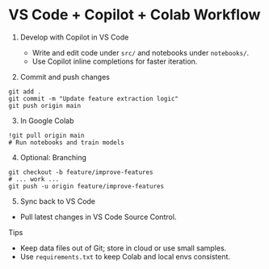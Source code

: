 # VS Code + Copilot + Colab Workflow

1. Develop with Copilot in VS Code
   - Write and edit code under `src/` and notebooks under `notebooks/`.
   - Use Copilot inline completions for faster iteration.

2. Commit and push changes
```
git add .
git commit -m "Update feature extraction logic"
git push origin main
```

3. In Google Colab
```
!git pull origin main
# Run notebooks and train models
```

4. Optional: Branching
```
git checkout -b feature/improve-features
# ... work ...
git push -u origin feature/improve-features
```

5. Sync back to VS Code
- Pull latest changes in VS Code Source Control.

Tips
- Keep data files out of Git; store in cloud or use small samples.
- Use `requirements.txt` to keep Colab and local envs consistent.
